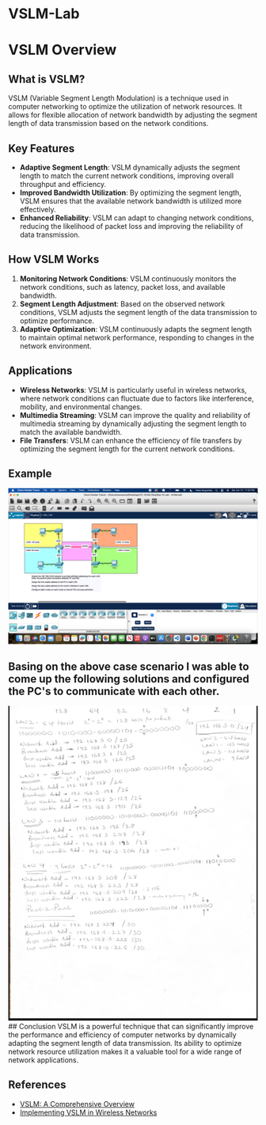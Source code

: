 # VSLM-Lab
# VSLM Overview

## What is VSLM?
VSLM (Variable Segment Length Modulation) is a technique used in computer networking to optimize the utilization of network resources. It allows for flexible allocation of network bandwidth by adjusting the segment length of data transmission based on the network conditions.

## Key Features
- **Adaptive Segment Length**: VSLM dynamically adjusts the segment length to match the current network conditions, improving overall throughput and efficiency.
- **Improved Bandwidth Utilization**: By optimizing the segment length, VSLM ensures that the available network bandwidth is utilized more effectively.
- **Enhanced Reliability**: VSLM can adapt to changing network conditions, reducing the likelihood of packet loss and improving the reliability of data transmission.

## How VSLM Works
1. **Monitoring Network Conditions**: VSLM continuously monitors the network conditions, such as latency, packet loss, and available bandwidth.
2. **Segment Length Adjustment**: Based on the observed network conditions, VSLM adjusts the segment length of the data transmission to optimize performance.
3. **Adaptive Optimization**: VSLM continuously adapts the segment length to maintain optimal network performance, responding to changes in the network environment.

## Applications
- **Wireless Networks**: VSLM is particularly useful in wireless networks, where network conditions can fluctuate due to factors like interference, mobility, and environmental changes.
- **Multimedia Streaming**: VSLM can improve the quality and reliability of multimedia streaming by dynamically adjusting the segment length to match the available bandwidth.
- **File Transfers**: VSLM can enhance the efficiency of file transfers by optimizing the segment length for the current network conditions.
  
## Example
<img src="https://github.com/Simonpetermuyomba/VSLM-Lab/blob/main/screenshot.png">

## Basing on the above case scenario I was able to come up the following solutions and configured the PC's to communicate with each other.
<div align="center">
<img src="https://github.com/Simonpetermuyomba/VSLM-Lab/blob/main/Open%20Vslm.jpeg">
</div>
## Conclusion
VSLM is a powerful technique that can significantly improve the performance and efficiency of computer networks by dynamically adapting the segment length of data transmission. Its ability to optimize network resource utilization makes it a valuable tool for a wide range of network applications.

## References
- [VSLM: A Comprehensive Overview](https://www.example.com/vslm-overview)
- [Implementing VSLM in Wireless Networks](https://www.example.com/vslm-wireless)
